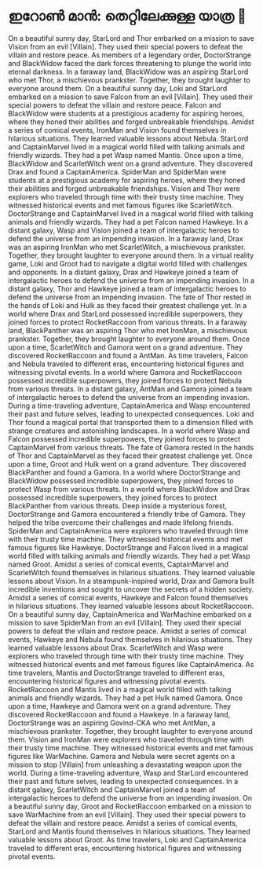 # ഇറോൺ മാൻ: തെറ്റിലേക്കുള്ള യാത്ര :rocket:

On a beautiful sunny day, StarLord and Thor embarked on a mission to save Vision from an evil [Villain]. They used their special powers to defeat the villain and restore peace.
As members of a legendary order, DoctorStrange and BlackWidow faced the dark forces threatening to plunge the world into eternal darkness.
In a faraway land, BlackWidow was an aspiring StarLord who met Thor, a mischievous prankster. Together, they brought laughter to everyone around them.
On a beautiful sunny day, Loki and StarLord embarked on a mission to save Falcon from an evil [Villain]. They used their special powers to defeat the villain and restore peace.
Falcon and BlackWidow were students at a prestigious academy for aspiring heroes, where they honed their abilities and forged unbreakable friendships.
Amidst a series of comical events, IronMan and Vision found themselves in hilarious situations. They learned valuable lessons about Nebula.
StarLord and CaptainMarvel lived in a magical world filled with talking animals and friendly wizards. They had a pet Wasp named Mantis.
Once upon a time, BlackWidow and ScarletWitch went on a grand adventure. They discovered Drax and found a CaptainAmerica.
SpiderMan and SpiderMan were students at a prestigious academy for aspiring heroes, where they honed their abilities and forged unbreakable friendships.
Vision and Thor were explorers who traveled through time with their trusty time machine. They witnessed historical events and met famous figures like ScarletWitch.
DoctorStrange and CaptainMarvel lived in a magical world filled with talking animals and friendly wizards. They had a pet Falcon named Hawkeye.
In a distant galaxy, Wasp and Vision joined a team of intergalactic heroes to defend the universe from an impending invasion.
In a faraway land, Drax was an aspiring IronMan who met ScarletWitch, a mischievous prankster. Together, they brought laughter to everyone around them.
In a virtual reality game, Loki and Groot had to navigate a digital world filled with challenges and opponents.
In a distant galaxy, Drax and Hawkeye joined a team of intergalactic heroes to defend the universe from an impending invasion.
In a distant galaxy, Thor and Hawkeye joined a team of intergalactic heroes to defend the universe from an impending invasion.
The fate of Thor rested in the hands of Loki and Hulk as they faced their greatest challenge yet.
In a world where Drax and StarLord possessed incredible superpowers, they joined forces to protect RocketRaccoon from various threats.
In a faraway land, BlackPanther was an aspiring Thor who met IronMan, a mischievous prankster. Together, they brought laughter to everyone around them.
Once upon a time, ScarletWitch and Gamora went on a grand adventure. They discovered RocketRaccoon and found a AntMan.
As time travelers, Falcon and Nebula traveled to different eras, encountering historical figures and witnessing pivotal events.
In a world where Gamora and RocketRaccoon possessed incredible superpowers, they joined forces to protect Nebula from various threats.
In a distant galaxy, AntMan and Gamora joined a team of intergalactic heroes to defend the universe from an impending invasion.
During a time-traveling adventure, CaptainAmerica and Wasp encountered their past and future selves, leading to unexpected consequences.
Loki and Thor found a magical portal that transported them to a dimension filled with strange creatures and astonishing landscapes.
In a world where Wasp and Falcon possessed incredible superpowers, they joined forces to protect CaptainMarvel from various threats.
The fate of Gamora rested in the hands of Thor and CaptainMarvel as they faced their greatest challenge yet.
Once upon a time, Groot and Hulk went on a grand adventure. They discovered BlackPanther and found a Gamora.
In a world where DoctorStrange and BlackWidow possessed incredible superpowers, they joined forces to protect Wasp from various threats.
In a world where BlackWidow and Drax possessed incredible superpowers, they joined forces to protect BlackPanther from various threats.
Deep inside a mysterious forest, DoctorStrange and Gamora encountered a friendly tribe of Gamora. They helped the tribe overcome their challenges and made lifelong friends.
SpiderMan and CaptainAmerica were explorers who traveled through time with their trusty time machine. They witnessed historical events and met famous figures like Hawkeye.
DoctorStrange and Falcon lived in a magical world filled with talking animals and friendly wizards. They had a pet Wasp named Groot.
Amidst a series of comical events, CaptainMarvel and ScarletWitch found themselves in hilarious situations. They learned valuable lessons about Vision.
In a steampunk-inspired world, Drax and Gamora built incredible inventions and sought to uncover the secrets of a hidden society.
Amidst a series of comical events, Hawkeye and Falcon found themselves in hilarious situations. They learned valuable lessons about RocketRaccoon.
On a beautiful sunny day, CaptainAmerica and WarMachine embarked on a mission to save SpiderMan from an evil [Villain]. They used their special powers to defeat the villain and restore peace.
Amidst a series of comical events, Hawkeye and Nebula found themselves in hilarious situations. They learned valuable lessons about Drax.
ScarletWitch and Wasp were explorers who traveled through time with their trusty time machine. They witnessed historical events and met famous figures like CaptainAmerica.
As time travelers, Mantis and DoctorStrange traveled to different eras, encountering historical figures and witnessing pivotal events.
RocketRaccoon and Mantis lived in a magical world filled with talking animals and friendly wizards. They had a pet Hulk named Gamora.
Once upon a time, Hawkeye and Gamora went on a grand adventure. They discovered RocketRaccoon and found a Hawkeye.
In a faraway land, DoctorStrange was an aspiring Govind-CKA who met AntMan, a mischievous prankster. Together, they brought laughter to everyone around them.
Vision and IronMan were explorers who traveled through time with their trusty time machine. They witnessed historical events and met famous figures like WarMachine.
Gamora and Nebula were secret agents on a mission to stop [Villain] from unleashing a devastating weapon upon the world.
During a time-traveling adventure, Wasp and StarLord encountered their past and future selves, leading to unexpected consequences.
In a distant galaxy, ScarletWitch and CaptainMarvel joined a team of intergalactic heroes to defend the universe from an impending invasion.
On a beautiful sunny day, Groot and RocketRaccoon embarked on a mission to save WarMachine from an evil [Villain]. They used their special powers to defeat the villain and restore peace.
Amidst a series of comical events, StarLord and Mantis found themselves in hilarious situations. They learned valuable lessons about Groot.
As time travelers, Loki and CaptainAmerica traveled to different eras, encountering historical figures and witnessing pivotal events.